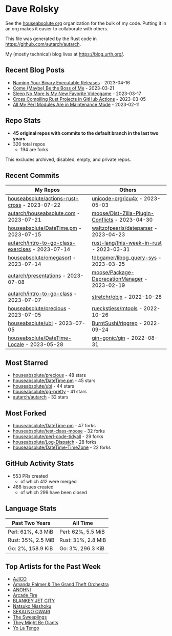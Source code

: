 
# Dave Rolsky

See the [houseabsolute org](https://github.com/houseabsolute) organization for
the bulk of my code. Putting it in an org makes it easier to collaborate with
others.

This file was generated by the Rust code in
https://github.com/autarch/autarch.

My (mostly technical) blog lives at https://blog.urth.org/.

## Recent Blog Posts

- [Naming Your Binary Executable Releases](https://blog.urth.org/2023/04/16/naming-your-binary-executable-releases/) - 2023-04-16
- [Come (Maybe) Be the Boss of Me](https://blog.urth.org/2023/03/21/come-maybe-be-the-boss-of-me/) - 2023-03-21
- [Sleep No More Is My New Favorite Videogame](https://blog.urth.org/2023/03/17/sleep-no-more-is-my-new-favorite-videogame/) - 2023-03-17
- [Cross Compiling Rust Projects in GitHub Actions](https://blog.urth.org/2023/03/05/cross-compiling-rust-projects-in-github-actions/) - 2023-03-05
- [All My Perl Modules Are in Maintenance Mode](https://blog.urth.org/2023/02/11/all-my-perl-modules-are-in-maintenance-mode/) - 2023-02-11


## Repo Stats
- **45 original repos with commits to the default branch in the last two years**
- 320 total repos
  - 194 are forks

This excludes archived, disabled, empty, and private repos.

## Recent Commits
| My Repos | Others |
|----------|--------|
| [houseabsolute/actions-rust-cross](https://github.com/houseabsolute/actions-rust-cross) - 2023-07-22              | [unicode-org/icu4x](https://github.com/unicode-org/icu4x) - 2023-05-03                |
| [autarch/houseabsolute.com](https://github.com/autarch/houseabsolute.com) - 2023-07-21              | [moose/Dist-Zilla-Plugin-Conflicts](https://github.com/moose/Dist-Zilla-Plugin-Conflicts) - 2023-04-30                |
| [houseabsolute/DateTime.pm](https://github.com/houseabsolute/DateTime.pm) - 2023-07-15              | [waltzofpearls/dateparser](https://github.com/waltzofpearls/dateparser) - 2023-04-23                |
| [autarch/intro-to-go-class-exercises](https://github.com/autarch/intro-to-go-class-exercises) - 2023-07-14              | [rust-lang/this-week-in-rust](https://github.com/rust-lang/this-week-in-rust) - 2023-03-31                |
| [houseabsolute/omegasort](https://github.com/houseabsolute/omegasort) - 2023-07-14              | [tdbgamer/libpg_query-sys](https://github.com/tdbgamer/libpg_query-sys) - 2023-03-25                |
| [autarch/presentations](https://github.com/autarch/presentations) - 2023-07-08              | [moose/Package-DeprecationManager](https://github.com/moose/Package-DeprecationManager) - 2023-02-19                |
| [autarch/intro-to-go-class](https://github.com/autarch/intro-to-go-class) - 2023-07-07              | [stretchr/objx](https://github.com/stretchr/objx) - 2022-10-28                |
| [houseabsolute/precious](https://github.com/houseabsolute/precious) - 2023-07-05              | [rueckstiess/mtools](https://github.com/rueckstiess/mtools) - 2022-10-26                |
| [houseabsolute/ubi](https://github.com/houseabsolute/ubi) - 2023-07-05              | [BurntSushi/ripgrep](https://github.com/BurntSushi/ripgrep) - 2022-09-24                |
| [houseabsolute/DateTime-Locale](https://github.com/houseabsolute/DateTime-Locale) - 2023-05-28              | [gin-gonic/gin](https://github.com/gin-gonic/gin) - 2022-08-31                |


## Most Starred
- [houseabsolute/precious](https://github.com/houseabsolute/precious) - 48 stars
- [houseabsolute/DateTime.pm](https://github.com/houseabsolute/DateTime.pm) - 45 stars
- [houseabsolute/ubi](https://github.com/houseabsolute/ubi) - 44 stars
- [houseabsolute/pg-pretty](https://github.com/houseabsolute/pg-pretty) - 41 stars
- [autarch/autarch](https://github.com/autarch/autarch) - 32 stars


## Most Forked
- [houseabsolute/DateTime.pm](https://github.com/houseabsolute/DateTime.pm) - 47 forks
- [houseabsolute/test-class-moose](https://github.com/houseabsolute/test-class-moose) - 32 forks
- [houseabsolute/perl-code-tidyall](https://github.com/houseabsolute/perl-code-tidyall) - 29 forks
- [houseabsolute/Log-Dispatch](https://github.com/houseabsolute/Log-Dispatch) - 28 forks
- [houseabsolute/DateTime-TimeZone](https://github.com/houseabsolute/DateTime-TimeZone) - 22 forks


## GitHub Activity Stats
- 553 PRs created
  - of which 412 were merged
- 488 issues created
  - of which 299 have been closed

## Language Stats
| Past Two Years        | All Time                |
|-----------------------|-------------------------|
| Perl: 61%, 4.3 MiB              | Perl: 62%, 5.5 MiB                |
| Rust: 35%, 2.5 MiB              | Rust: 31%, 2.8 MiB                |
| Go: 2%, 158.9 KiB              | Go: 3%, 296.3 KiB                |


## Top Artists for the Past Week
* [AJICO](https://musicbrainz.org/artist/1f245b43-f9ba-4d02-a70b-cd08a99cd1c9)
* [Amanda Palmer &amp; The Grand Theft Orchestra](https://musicbrainz.org/artist/32e55b31-6a0a-492d-bfc0-6c07662a5f60)
* [ANOHNI](https://musicbrainz.org/artist/91b67275-db2c-4fc2-b51f-82978aeb5c41)
* [Arcade Fire](https://musicbrainz.org/artist/52074ba6-e495-4ef3-9bb4-0703888a9f68)
* [BLANKEY JET CITY](https://musicbrainz.org/artist/9eab62e8-99f7-4aac-ab10-5192bd8f2807)
* [Natsuko Nisshoku](https://musicbrainz.org/search?query=Natsuko%20Nisshoku&amp;type=artist&amp;method=indexed)
* [SEKAI NO OWARI](https://musicbrainz.org/artist/d9dbfe6a-8346-4337-8614-fe96aab63927)
* [The Sweeplings](https://musicbrainz.org/artist/93ba3d71-e55f-4278-b104-6d2483f941f4)
* [They Might Be Giants](https://musicbrainz.org/artist/183d6ef6-e161-47ff-9085-063c8b897e97)
* [Yo La Tengo](https://musicbrainz.org/artist/3f542031-b054-454d-b57b-812fa2a81b11)

